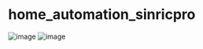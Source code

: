 # home_automation_sinricpro
![image](https://user-images.githubusercontent.com/85020105/214068277-ccc86c56-e6e1-475e-9f55-0b086d17256a.png)
![image](https://user-images.githubusercontent.com/85020105/214068395-e6e048fc-0c19-4e28-bb65-6b00b099373d.png)
